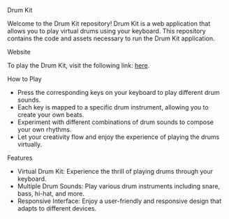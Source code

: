 
Drum Kit

Welcome to the Drum Kit repository! Drum Kit is a web application that allows you to play virtual drums using your keyboard. This repository contains the code and assets necessary to run the Drum Kit application.

Website

To play the Drum Kit, visit the following link: [here](https://tanvir-drumkit.onrender.com/).

How to Play

- Press the corresponding keys on your keyboard to play different drum sounds.
- Each key is mapped to a specific drum instrument, allowing you to create your own beats.
- Experiment with different combinations of drum sounds to compose your own rhythms.
- Let your creativity flow and enjoy the experience of playing the drums virtually.

Features

- Virtual Drum Kit: Experience the thrill of playing drums through your keyboard.
- Multiple Drum Sounds: Play various drum instruments including snare, bass, hi-hat, and more.
- Responsive Interface: Enjoy a user-friendly and responsive design that adapts to different devices.
